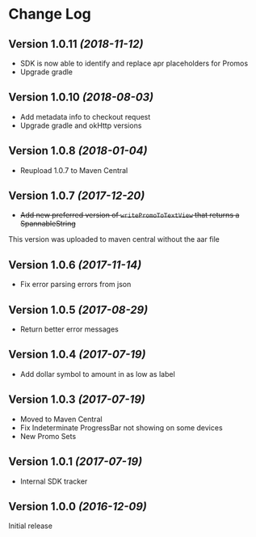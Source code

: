 Change Log
==========

Version 1.0.11 *(2018-11-12)*
----------------------------

  * SDK is now able to identify and replace apr placeholders for Promos
  * Upgrade gradle

Version 1.0.10 *(2018-08-03)*
----------------------------

  * Add metadata info to checkout request
  * Upgrade gradle and okHttp versions

Version 1.0.8 *(2018-01-04)*
----------------------------

  * Reupload 1.0.7 to Maven Central

Version 1.0.7 *(2017-12-20)*
----------------------------

  * ~~Add new preferred version of `writePromoToTextView` that returns a SpannableString~~

This version was uploaded to maven central without the aar file

Version 1.0.6 *(2017-11-14)*
----------------------------

  * Fix error parsing errors from json

Version 1.0.5 *(2017-08-29)*
----------------------------

  * Return better error messages

Version 1.0.4 *(2017-07-19)*
----------------------------

  * Add dollar symbol to amount in as low as label

Version 1.0.3 *(2017-07-19)*
----------------------------

  * Moved to Maven Central
  * Fix Indeterminate ProgressBar not showing on some devices
  * New Promo Sets

Version 1.0.1 *(2017-07-19)*
----------------------------

  * Internal SDK tracker


Version 1.0.0 *(2016-12-09)*
----------------------------

Initial release
